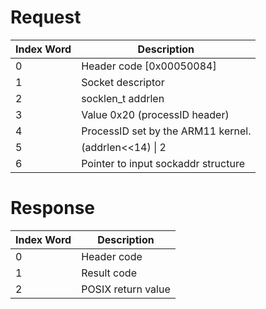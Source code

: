 # Request

| Index Word | Description                         |
|------------|-------------------------------------|
| 0          | Header code \[0x00050084\]          |
| 1          | Socket descriptor                   |
| 2          | socklen_t addrlen                   |
| 3          | Value 0x20 (processID header)       |
| 4          | ProcessID set by the ARM11 kernel.  |
| 5          | (addrlen\<\<14) \| 2                |
| 6          | Pointer to input sockaddr structure |

# Response

| Index Word | Description        |
|------------|--------------------|
| 0          | Header code        |
| 1          | Result code        |
| 2          | POSIX return value |
